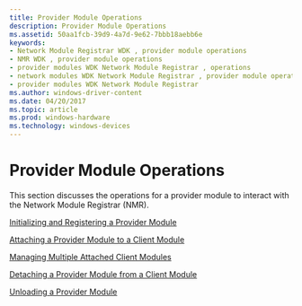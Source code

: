 ```yaml
---
title: Provider Module Operations
description: Provider Module Operations
ms.assetid: 50aa1fcb-39d9-4a7d-9e62-7bbb18aebb6e
keywords:
- Network Module Registrar WDK , provider module operations
- NMR WDK , provider module operations
- provider modules WDK Network Module Registrar , operations
- network modules WDK Network Module Registrar , provider module operations
- provider modules WDK Network Module Registrar
ms.author: windows-driver-content
ms.date: 04/20/2017
ms.topic: article
ms.prod: windows-hardware
ms.technology: windows-devices
---
```


# Provider Module Operations


This section discusses the operations for a provider module to interact with the Network Module Registrar (NMR).

[Initializing and Registering a Provider Module](initializing-and-registering-a-provider-module.md)

[Attaching a Provider Module to a Client Module](attaching-a-provider-module-to-a-client-module.md)

[Managing Multiple Attached Client Modules](managing-multiple-attached-client-modules.md)

[Detaching a Provider Module from a Client Module](detaching-a-provider-module-from-a-client-module.md)

[Unloading a Provider Module](unloading-a-provider-module.md)

 

 





